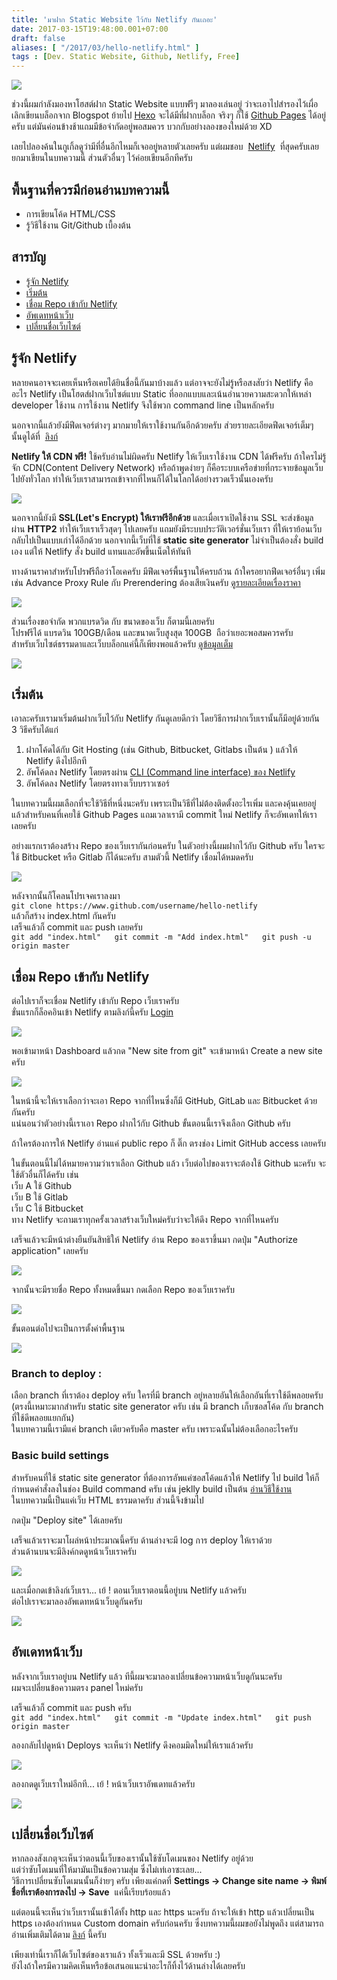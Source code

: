 ```yaml
---
title: 'มาฝาก Static Website ไว้กับ Netlify กันเถอะ'
date: 2017-03-15T19:48:00.001+07:00
draft: false
aliases: [ "/2017/03/hello-netlify.html" ]
tags : [Dev. Static Website, Github, Netlify, Free]
---
```


![](https://3.bp.blogspot.com/-kPu87hSiH2w/WMj9xDjBIyI/AAAAAAAABsM/cI8-DveccyA_Wbb-MegOBjiNWmGIYiQEgCLcB/s640/cover.png)

ช่วงนี้ผมกำลังมองหาโฮสต์ฝาก Static Website แบบฟรีๆ มาลองเล่นอยู่ ว่าจะเอาไปสำรองไว้เผื่อเลิกเขียนบล็อกจาก Blogspot ย้ายไป [Hexo](https://hexo.io/) จะได้มีที่ฝากบล็อก จริงๆ ก็ใช้ [Github Pages](https://pages.github.com/) ได้อยู่ครับ แต่มันค่อนข้างช้าแถมมีข้อจำกัดอยู่พอสมควร บวกกับอย่างลองของใหม่ด้วย XD  
  
เลยไปลองค้นในกูเกิ้ลดูว่ามีที่อื่นอีกไหมก็เจออยู่หลายตัวเลยครับ แต่ผมชอบ  [Netlify](https://www.netliy.com/)  ที่สุดครับเลยยกมาเขียนในบทความนี้ ส่วนตัวอื่นๆ ไว้ค่อยเขียนอีกทีครับ  
  

พื้นฐานที่ควรมีก่อนอ่านบทความนี้
--------------------------------

  

*   การเขียนโค้ด HTML/CSS
*   รู้วิธีใช้งาน Git/Github เบื้องต้น

  
  

สารบัญ
------

*   [รู้จัก Netlify](https://blog.nitpum.com/2017/03/hello-netlify.html#know-netlify)
*   [เริ่มต้น](https://blog.nitpum.com/2017/03/hello-netlify.html#start)
*   [เชื่อม Repo เข้ากับ Netlify](https://blog.nitpum.com/2017/03/hello-netlify.html#repo-connect-netlify)
*   [อัพเดทหน้าเว็บ](https://blog.nitpum.com/2017/03/hello-netlify.html#update-website)
*   [เปลี่ยนชื่อเว็บไซต์](https://blog.nitpum.com/2017/03/hello-netlify.html#change-sitename)

  

[](https://www.blogger.com/null)  

รู้จัก Netlify
--------------

หลายคนอาจจะเคยเห็นหรือเคยได้ยินชื่อนี้กันมาบ้างแล้ว แต่อาจจะยังไม่รู้หรือสงสัยว่า Netlify คืออะไร Netlify เป็นโฮตส์ฝากเว็บไซต์แบบ Static ที่ออกแบบและเน้นอำนวยความสะดวกให้เหล่า developer ใช้งาน การใช้งาน Netlify จึงใช้พวก command line เป็นหลักครับ  
  
นอกจากนี้แล้วยังมีฟีดเจอร์ต่างๆ มากมายให้เราใช้งานกันอีกด้วยครับ ส่วยรายละเอียดฟีดเจอร์เต็มๆ นั้นดูได้ที่  [ลิงก์](https://www.netlify.com/features/)  
  
**Netlify ให้ CDN ฟรี!** ใช้ครับอ่านไม่ผิดครับ Netlify ให้เว็บเราใช้งาน CDN ได้ฟรีครับ ถ้าใครไม่รู้จัก CDN(Content Delivery Network) หรือถ้าพูดง่ายๆ ก็คือระบบเครือข่ายที่กระจายข้อมูลเว็บไปยังทั่วโลก ทำให้เว็บเราสามารถเข้าจากที่ไหนก็ได้ในโลกได้อย่างรวดเร็วนั้นเองครับ

[![](https://2.bp.blogspot.com/-3a1rCEFr670/WMkDy8vqzdI/AAAAAAAABsk/dD4aPSWU3nANRadbawDdmsuGttb9vKiyACLcB/s700/01.jpg)](https://2.bp.blogspot.com/-3a1rCEFr670/WMkDy8vqzdI/AAAAAAAABsk/dD4aPSWU3nANRadbawDdmsuGttb9vKiyACLcB/s1600/01.jpg)

นอกจากนี้ยังมี **SSL(Let's Encrypt) ให้เราฟรีอีกด้วย** และเมื่อเราเปิดใช้งาน SSL จะส่งข้อมูลผ่าน **HTTP2** ทำให้เว็บเราเร็วสุดๆ ไปเลยครับ แถมยังมีระบบประวัติเวอร์ชั่นเว็บเรา ที่ให้เราย้อนเว็บกลับไปเป็นแบบเก่าได้อีกด้วย นอกจากนี้เว็บที่ใช้ **static site generator** ไม่จำเป็นต้องสั่ง build เอง แต่ให้ Netlify สั่ง build แทนและอัพขึ้นเน็ตให้ทันที  
  
ทางด้านราคาสำหรับโปรฟรีถือว่าโอเคครับ มีฟีดเจอร์พื้นฐานให้ครบถ้วน ถ้าใครอยากฟีดเจอร์อื่นๆ เพิ่ม เช่น Advance Proxy Rule กับ Prerendering ต้องเสียเงินครับ [ดูรายละเอียดเรื่องราคา](https://www.netlify.com/pricing/)  

[![](https://2.bp.blogspot.com/-n-R9AJXbcPs/WMkL1b9ouRI/AAAAAAAABs8/qIyd6F11Z2ozPtxOUHI-GXPKCL-c2ea3QCLcB/s700/02.jpg)](https://2.bp.blogspot.com/-n-R9AJXbcPs/WMkL1b9ouRI/AAAAAAAABs8/qIyd6F11Z2ozPtxOUHI-GXPKCL-c2ea3QCLcB/s1600/02.jpg)

  
ส่วนเรื่องขอจำกัด พวกแบรดวิด กับ ขนาดของเว็บ ก็ตามนี้เลยครับ  
โปรฟรีได้ แบรดวิน 100GB/เดือน และขนาดเว็บสูงสุด 100GB  ถือว่าเยอะพอสมควรครับ  
สำหรับเว็บไซต์ธรรมดาและเว็บบล็อกแค่นี้ก็เพียงพอแล้วครับ [ดูข้อมูลเต็ม](https://www.netlify.com/tos/)  

[![](https://4.bp.blogspot.com/-vvFsWt3gOn8/WMkMq3qdwvI/AAAAAAAABtE/bmGmeTLDxOooxUrW6uM_5y5T4_3B5GEdwCLcB/s700/03.jpg)](https://4.bp.blogspot.com/-vvFsWt3gOn8/WMkMq3qdwvI/AAAAAAAABtE/bmGmeTLDxOooxUrW6uM_5y5T4_3B5GEdwCLcB/s1600/03.jpg)

[](https://www.blogger.com/null)  

เริ่มต้น
--------

เอาละครับเรามาเริ่มต้นฝากเว็บไว้กับ Netlify กันดูเลยดีกว่า โดยวิธีการฝากเว็บเรานั้นก็มีอยู่ด้วยกัน 3 วิธีครับได้แก่  

1.  ฝากโค้ดได้กับ Git Hosting (เช่น Github, Bitbucket, Gitlabs เป็นต้น ) แล้วให้ Netlify ดึงไปอีกที
2.  อัพโค้ดลง Netlify โดยตรงผ่าน [CLI (Command line interface) ของ Netlify](https://www.netlify.com/docs/cli/)
3.  อัพโค้ดลง Netlify โดยตรงทางเว็บบราวเซอร์

ในบทความนี้ผมเลือกที่จะใช้วิธีที่หนึ่งนะครับ เพราะเป็นวิธีที่ไม่ต้องติดตั้งอะไรเพิ่ม และคงคุ้นเคยอยู่แล้วสำหรับคนที่เคยใช้ Github Pages แถมเวลาเรามี commit ใหม่ Netlify ก็จะอัพเดทให้เราเลยครับ  
  
อย่างแรกเราต้องสร้าง Repo ของเว็บเรากันก่อนครับ ในตัวอย่างนี้ผมฝากไว้กับ Github ครับ ใครจะใช้ Bitbucket หรือ Gitlab ก็ได้นะครับ สามตัวนี้ Netlify เชื่อมได้หมดครับ  

[![](https://lh3.googleusercontent.com/-OSXbv9F7pLA/WMkOmUgpT1I/AAAAAAAABtY/8GZLBsrMZdc64ka2lk2S9YY6SlMc3_dswCLcB/s800/04.jpg)](https://lh3.googleusercontent.com/-OSXbv9F7pLA/WMkOmUgpT1I/AAAAAAAABtY/8GZLBsrMZdc64ka2lk2S9YY6SlMc3_dswCLcB/s1600/04.jpg)

  
หลังจากนั้นก็โคลนโปรเจคเราลงมา  
`git clone https://www.github.com/username/hello-netlify`  
แล้วก็สร้าง index.html กันครับ  
เสร็จแล้วก็ commit และ push เลยครับ  
`git add "index.html"  
git commit -m "Add index.html"  
git push -u origin master  
`  
[](https://www.blogger.com/null)  

เชื่อม Repo เข้ากับ Netlify
---------------------------

ต่อไปเราก็จะเชื่อม Netlify เข้ากับ Repo เว็บเราครับ  
ขั่นแรกก็ล็อคอินเข้า Netlify ตามลิงก์นี้ครับ [Login](https://app.netlify.com/)  

[![](https://1.bp.blogspot.com/-kfPbAddM6oQ/WMkZ0WkQzqI/AAAAAAAABt4/eAQlVu0eXs4HrB7T-x6fA45-9lSSVV5kACEw/s700/05.jpg)](https://1.bp.blogspot.com/-kfPbAddM6oQ/WMkZ0WkQzqI/AAAAAAAABt4/eAQlVu0eXs4HrB7T-x6fA45-9lSSVV5kACEw/s1600/05.jpg)

  
พอเข้ามาหน้า Dashboard แล้วกด "New site from git" จะเข้ามาหน้า Create a new site ครับ  
  

[![](https://2.bp.blogspot.com/-D4sMO48UXfw/WMkasJdgKiI/AAAAAAAABuE/voOIy-uEGXwNOSFKZBHz_E15l8ejC6vbgCLcB/s700/06.jpg)](https://2.bp.blogspot.com/-D4sMO48UXfw/WMkasJdgKiI/AAAAAAAABuE/voOIy-uEGXwNOSFKZBHz_E15l8ejC6vbgCLcB/s1600/06.jpg)

ในหน้านี้จะให้เราเลือกว่าจะเอา Repo จากที่ไหนซึ่งก็มี GitHub, GitLab และ Bitbucket ด้วยกันครับ  
แน่นอนว่าตัวอย่างนี้เราเอา Repo ฝากไว้กับ Github ขั้นตอนนี้เราจึงเลือก Github ครับ  

ถ้าใครต้องการให้ Netlify อ่านแค่ public repo ก็ ติ๊ก ตรงช่อง Limit GitHub access เลยครับ

ในขั้นตอนนี้ไม่ได้หมายความว่าเราเลือก Github แล้ว เว็บต่อไปของเราจะต้องใช้ Github นะครับ จะใช้ตัวอื่นก็ได้ครับ เช่น  
เว็บ A ใช้ Github  
เว็บ B ใช้ Gitlab  
เว็บ C ใช้ Bitbucket  
ทาง Netlify จะถามเราทุกครั้งเวลาสร้างเว็บใหม่ครับว่าจะให้ดึง Repo จากที่ไหนครับ

เสร็จแล้วจะมีหน้าต่างยืนยันสิทธิให้ Netlify อ่าน Repo ของเราขึ้นมา กดปุ่ม "Authorize application" เลยครับ  

[![](https://lh3.googleusercontent.com/-39QQMmO7Kl0/WMkgwNbTflI/AAAAAAAABuw/YTiUOhGB7lskPJrnhue9Cx3nR01EeYRbgCLcB/s700/07.jpg)](https://lh3.googleusercontent.com/-39QQMmO7Kl0/WMkgwNbTflI/AAAAAAAABuw/YTiUOhGB7lskPJrnhue9Cx3nR01EeYRbgCLcB/s700/07.jpg)

จากนั้นจะมีรายชื่อ Repo ทั้งหมดขึ้นมา กดเลือก Repo ของเว็บเราครับ  

[![](https://2.bp.blogspot.com/-REFi_6DjkZ0/WMkfJ463w5I/AAAAAAAABuk/RyfHM-vqvTYfWjYpwnJke752-4_zZphYACLcB/s700/08.jpg)](https://2.bp.blogspot.com/-REFi_6DjkZ0/WMkfJ463w5I/AAAAAAAABuk/RyfHM-vqvTYfWjYpwnJke752-4_zZphYACLcB/s1600/08.jpg)

  
  
ขั้นตอนต่อไปจะเป็นการตั้งค่าพื้นฐาน  

[![](https://1.bp.blogspot.com/-MI-P7yOIaKs/WMkl7kdC8qI/AAAAAAAABvQ/602ND-P8sGUM_qpizRFzhBFVSTwERNi5ACLcB/s700/09.jpg)](https://1.bp.blogspot.com/-MI-P7yOIaKs/WMkl7kdC8qI/AAAAAAAABvQ/602ND-P8sGUM_qpizRFzhBFVSTwERNi5ACLcB/s1600/09.jpg)

  

### Branch to deploy :

เลือก branch ที่เราต้อง deploy ครับ ใครที่มี branch อยู่หลายอันให้เลือกอันที่เราใช้ดีพลอยครับ  
(ตรงนี้เหมาะมากสำหรับ static site generator ครับ เช่น มี branch เก็บซอสโค้ด กับ branch ที่ใช้ดีพลอยแยกกัน)  
ในบทความนี้เรามีแค่ branch เดียวครับคือ master ครับ เพราะฉนั้นไม่ต้องเลือกอะไรครับ  

### Basic build settings

สำหรับคนที่ใช้ static site generator ที่ต้องการอัพแค่ซอสโค้ดแล้วให้ Netlify ไป build ให้ก็กำหนดคำสั่งลงในช่อง Build command ครับ เช่น jeklly build เป็นต้น [อ่านวิธีใช้งาน](https://www.netlify.com/docs/continuous-deployment/)  
ในบทความนี้เป็นแค่เว็บ HTML ธรรมดาครับ ส่วนนี้จึงข้ามไป  
  
กดปุ่ม "Deploy site" ได้เลยครับ  
  
เสร็จแล้วเราจะมาโผล่หน้าประมาณนี้ครับ ด้านล่างจะมี log การ deploy ให้เราด้วย  
ส่วนด้านบนจะมีลิงค์กดดูหน้าเว็บเราครับ  
  

[![](https://1.bp.blogspot.com/-5Ha3Ygzmz20/WMkoK-_Nj7I/AAAAAAAABvk/9dSSIejxh0EVOGQQu-K1E3oFOVCYF-ybQCLcB/s700/10.jpg)](https://1.bp.blogspot.com/-5Ha3Ygzmz20/WMkoK-_Nj7I/AAAAAAAABvk/9dSSIejxh0EVOGQQu-K1E3oFOVCYF-ybQCLcB/s1600/10.jpg)

  
  
และเมื่อกดเข้าลิงก์เว็บเรา... เย้ ! ตอนเว็บเราตอนนี้อยู่บน Netlify แล้วครับ  
ต่อไปเราจะมาลองอัพเดทหน้าเว็บดูกันครับ  

[![](https://1.bp.blogspot.com/-JWR-eLEPgbo/WMkpVH8xTPI/AAAAAAAABvw/N5V9fVvkTLMWshsojIx6rtx5sjOkQELOQCLcB/s600/11.jpg)](https://1.bp.blogspot.com/-JWR-eLEPgbo/WMkpVH8xTPI/AAAAAAAABvw/N5V9fVvkTLMWshsojIx6rtx5sjOkQELOQCLcB/s1600/11.jpg)

  
  
[](https://www.blogger.com/null)  

อัพเดทหน้าเว็บ
--------------

หลังจากเว็บเราอยู่บน Netlify แล้ว ทีนี้ผมจะมาลองเปลี่ยนข้อความหน้าเว็บดูกันนะครับ  
ผมจะเปลี่ยนข้อความตรง panel ใหม่ครับ  
  
เสร็จแล้วก็ commit และ push ครับ  
`git add "index.html"  
git commit -m "Update index.html"  
git push origin master  
`  
  
ลองกลับไปดูหน้า Deploys จะเห็นว่า Netlify ดึงคอมมิดใหม่ให้เราแล้วครับ  

[![](https://3.bp.blogspot.com/-dz2XcUR2XRA/WMkrQ_iXwMI/AAAAAAAABwE/dLgToWxI4-EefBasYJO0fX5PddLx-n9BQCLcB/s700/12.jpg)](https://3.bp.blogspot.com/-dz2XcUR2XRA/WMkrQ_iXwMI/AAAAAAAABwE/dLgToWxI4-EefBasYJO0fX5PddLx-n9BQCLcB/s1600/12.jpg)

  
  
ลองกดดูเว็บเราใหม่อีกที... เย้ ! หน้าเว็บเราอัพเดทแล้วครับ  

[![](https://1.bp.blogspot.com/-UDsnFx-YjAQ/WMksqE-OTxI/AAAAAAAABwQ/zp3EJl2qf0wyJ-TEcFKGQuVz6HcTu8-egCLcB/s700/13.jpg)](https://1.bp.blogspot.com/-UDsnFx-YjAQ/WMksqE-OTxI/AAAAAAAABwQ/zp3EJl2qf0wyJ-TEcFKGQuVz6HcTu8-egCLcB/s1600/13.jpg)

  
[](https://www.blogger.com/null)  

เปลี่ยนชื่อเว็บไซต์
-------------------

หากลองสังเกตุจะเห็นว่าตอนนี้เว็บของเรานั้นใช้ซับโดเมนของ Netlify อยู่ด้วย  
แต่ว่าซับโดเมนที่ให้มามันเป็นข้อความสุ่ม ซึ่งไม่เท่เอาซะเลย...  
วิธีการเปลี่ยนซับโดเมนนั้นก็ง่ายๆ ครับ เพียงแค่กดที่ **Settings -> Change site name -> พิมพ์ชื่อที่เราต้องการลงไป -> Save**  แค่นี้เรียบร้อยแล้ว  
  
แต่ตอนนี้จะเห็นว่าเว็บเรานั้นเข้าได้ทั้ง http และ https นะครับ ถ้าจะให้เข้า http แล้วเปลี่ยนเป็น https เองต้องกำหนด Custom domain ครับก่อนครับ ซึ่งบทความนี้ผมขอยังไม่พูดถึง แต่สามารถอ่านเพิ่มเติมได้ตาม [ลิงก์](https://www.netlify.com/docs/custom-domains/) นี้ครับ  
  
เพียงเท่านี้เราก็ได้เว็บไซต์ของเราแล้ว ทั้งเร็วและมี SSL ด้วยครับ :)  
ยังไงถ้าใครมีความคิดเห็นหรือข้อเสนอแนะนำอะไรก็ทิ้งไว้ด้านล่างได้เลยครับ